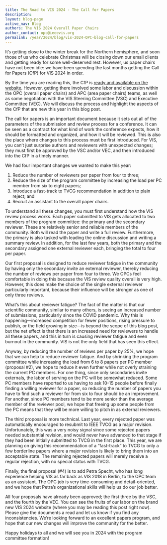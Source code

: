 ```yaml
---
title: The Road to VIS 2024 - The Call for Papers
description: 
layout: blog-page
active_nav: Blog
authors: The VIS 2024 Overall Paper Chairs
author_contact: opc@ieeevis.org
permalink: /year/2024/blog/vis-2024-OPC-blog-call-for-papers
---
```


It’s getting close to the winter break for the Northern hemisphere, and soon those of us who celebrate Christmas will be closing down our email clients and getting ready for some well-deserved rest. However, us paper chairs have not been idle: we have been spending the last months getting the Call for Papers (CfP) for VIS 2024 in order.

By the time you are reading this, the CfP is [ready and available on the website](https://ieeevis.org/year/2024/info/call-participation/call-for-participation). However, getting there involved some labor and discussion within the OPC (overall paper chairs) and APC (area paper chairs) teams, as well as some negotiation with the VIS Steering Committee (VSC) and Executive Committee (VEC). We will discuss the process and highlight the aspects of the CfP that are new this year in this blog post.

The call for papers is an important document because it sets out all of the parameters of the submission and review process for a conference. It can be seen as a contract for what kind of work the conference expects, how it should be formatted and organized, and how it will be reviewed. This is also the place where changes to this process must be first introduced. For VIS, you can’t just surprise authors and reviewers with unexpected changes; they must first be approved by the VSC and/or VEC, and then introduced into the CfP in a timely manner.

We had four important changes we wanted to make this year:
1. Reduce the number of reviewers per paper from four to three;
2. Reduce the size of the program committee by increasing the load per PC member from six to eight papers;
3. Introduce a fast-track to TVCG recommendation in addition to plain reject; and
4. Recruit an assistant to the overall paper chairs.

To understand all these changes, you must first understand how the VIS review process works. Each paper submitted to VIS gets allocated to two members of the program committee: the primary and the secondary reviewer. These are relatively senior and reliable members of the community. Both will read the paper and write a full review. Furthermore, the primary is also tasked with leading the online discussion and writing a summary review. In addition, for the last few years, both the primary and the secondary assigned one external reviewer each, bringing the total to four per paper.

Our first proposal is designed to reduce reviewer fatigue in the community by having only the secondary invite an external reviewer, thereby reducing the number of reviews per paper from four to three. We OPCs feel comfortable in doing this because the VIS review quality overall is very high. However, this does make the choice of the single external reviewer particularly important, because their influence will be stronger as one of only three reviews.

What’s this about reviewer fatigue? The fact of the matter is that our scientific community, similar to many others, is seeing an increased number of submissions, particularly since the COVID pandemic. Why this is happening—increased competition for fewer positions, rising pressure to publish, or the field growing in size—is beyond the scope of this blog post, but the net effect is that there is an increased need for reviewers to handle all these papers, and this in turn is causing reviewer fatigue and even burnout in the community. VIS is not the only field that has seen this effect.

Anyway, by reducing the number of reviews per paper by 25%, we hope that we can help to reduce reviewer fatigue. And by shrinking the program committee while increasing the load from 6 to 8 papers per PC member (proposal #2), we hope to reduce it even further while not overly straining the current PC members. For one thing, since only secondaries invite externals, the labor of serving on the PC will be somewhat reduced. Some PC members have reported to us having to ask 10-15 people before finally finding a willing reviewer for a paper, so reducing the number of papers you have to find such a reviewer for from six to four should be an improvement. For another, since PC members tend to be more senior than the average member of the reviewer pool, we hope that freeing up some people from the PC means that they will be more willing to pitch in as external reviewers.

The third proposal is more technical. Last year, every rejected paper was automatically encouraged to resubmit to IEEE TVCG as a major revision. Unfortunately, this was a very noisy signal since some rejected papers needed substantial revision, and would never have advanced to that stage if they had been initially submitted to TVCG in the first place. This year, we are planning on giving this recommendation of a “fast-track” to TVCG to only a few borderline papers where a major revision is likely to bring them into an acceptable state. The remaining rejected papers will merely receive a regular rejection, with no special status with TVCG.

Finally, the final proposal (#4) is to add Petra Specht, who has long experience helping VIS as far back as VIS 2018 in Berlin, to the OPC team as an assistant. The OPC job is very time-consuming and detail-oriented, and we hope that Petra’s organizational skills will help us do our job better.

All four proposals have already been approved; the first three by the VSC, and the fourth by the VEC. You can see the fruits of our labor on the brand new VIS 2024 website (where you may be reading this post right now). Please give the documents a read and let us know if you find any inconsistencies. We’re looking forward to an excellent papers program, and hope that our new changes will improve the community for the better.

Happy holidays to all and we will see you in 2024 with the program committee formation!
